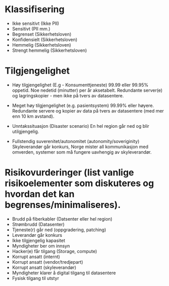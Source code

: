 # Klassifisering
 - Ikke sensitivt (Ikke PII)
 - Sensitivt (PII mm.)
 - Begrenset (Sikkerhetsloven)
 - Konfidensielt (Sikkerhetsloven)
 - Hemmelig (Sikkerhetsloven)
 - Strengt hemmelig (Sikkerhetsloven)

# Tilgjengelighet
- Høy tilgjengelighet (E.g - Konsumenttjeneste)
99.99 eller 99.95% oppetid. Noe nedetid (minutter) per år aksetabelt. Redundante server(e) og lagringskopier - men ikke på tvers av datasentere. 

- Meget høy tilgjengelighet (e.g. pasientsystem)
99.99% eller høyere. Redundante servere og kopier av data på tvers av datasentere (med mer enn 10 km avstand). 

- Unntakssituasjon (Disaster scenario)
En hel region går ned og blir utilgjengelig. 

- Fullstendig suverenitet/autonomitet (autonomity/soveriginity)
Skyleverandør går konkurs, Norge mister all kommunikasjon med omverden, systemer som må fungere uavhengig av skyleverandør.

# Risikovurderinger (list vanlige risikoelementer som diskuteres og hvordan det kan begrenses/minimaliseres).
 - Brudd på fiberkabler (Datsenter eller hel region)
 - Strømbrudd (Datasenter)
 - Tjeneste(r) går ned (oppgradering, patching)
 - Leverandør går konkurs
 - Ikke tilgjengelig kapasitet
 - Myndigheter ber om innsyn
 - Hacker(e) får tilgang (Storage, compute) 
 - Korrupt ansatt (internt)
 - Korrupt ansatt (vendor/tredjepart)
 - Korrupt ansatt (skyleverandør)
 - Myndigheter klarer å digital tilgang til datasentere
 - Fysisk tilgang til utstyr 

